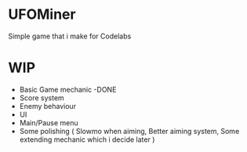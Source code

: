 # UFOMiner
Simple game that i make for Codelabs

# WIP
- Basic Game mechanic -DONE
- Score system
- Enemy behaviour 
- UI
- Main/Pause menu
- Some polishing (
      Slowmo when aiming,
      Better aiming system,
      Some extending mechanic which i decide later
)
